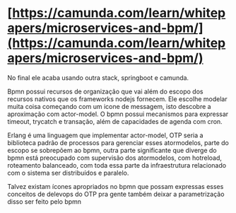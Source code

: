 # [https://camunda.com/learn/whitepapers/microservices-and-bpm/](https://camunda.com/learn/whitepapers/microservices-and-bpm/)

No final ele acaba usando outra stack, springboot e camunda.

Bpmn possui recursos de organização que vai além do escopo dos recursos nativos que os frameworks nodejs fornecem. Ele escolhe modelar muita coisa começando com um icone de messagem, isto descobre a aproximação com actor-model. O bpmn possui mecanismos para expressar timeout, trycatch e transação, além de capacidades de agenda com cron.

Erlang é uma linguagem que implementar actor-model, OTP seria a biblioteca padrão de processos para gerenciar esses atormodelos, parte do escopo se sobrepõem ao bpmn, outra parte significante que diverge do bpmn está preocupado com supervisão dos atormodelos, com hotreload, roteamento balanceado, com toda essa parte da infraestrutura relacionado com o sistema ser distribuídos e paralelo.

Talvez existam ícones apropriados no bpmn que possam expressas esses conceitos de delevops do OTP pra gente também deixar a parametrização disso ser feito pelo bpmn